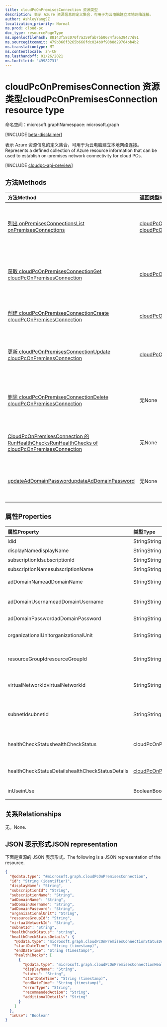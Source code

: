 ```yaml
---
title: cloudPcOnPremisesConnection 资源类型
description: 表示 Azure 资源信息的定义集合，可用于为云电脑建立本地网络连接。
author: AshleyYangSZ
localization_priority: Normal
ms.prod: cloud-pc
doc_type: resourcePageType
ms.openlocfilehash: 88143f58c070f7a359fab7bb0674fa6a39477d91
ms.sourcegitcommit: 479b366f3265b666fdc024b0f90b8d29764bb4b2
ms.translationtype: MT
ms.contentlocale: zh-CN
ms.lasthandoff: 01/26/2021
ms.locfileid: "49982731"
---
```

# <a name="cloudpconpremisesconnection-resource-type"></a><span data-ttu-id="c282b-103">cloudPcOnPremisesConnection 资源类型</span><span class="sxs-lookup"><span data-stu-id="c282b-103">cloudPcOnPremisesConnection resource type</span></span>

<span data-ttu-id="c282b-104">命名空间：microsoft.graph</span><span class="sxs-lookup"><span data-stu-id="c282b-104">Namespace: microsoft.graph</span></span>

[!INCLUDE [beta-disclaimer](../../includes/beta-disclaimer.md)]

<span data-ttu-id="c282b-105">表示 Azure 资源信息的定义集合，可用于为云电脑建立本地网络连接。</span><span class="sxs-lookup"><span data-stu-id="c282b-105">Represents a defined collection of Azure resource information that can be used to establish on-premises network connectivity for cloud PCs.</span></span>

[!INCLUDE [cloudpc-api-preview](../../includes/cloudpc-api-preview.md)]

## <a name="methods"></a><span data-ttu-id="c282b-106">方法</span><span class="sxs-lookup"><span data-stu-id="c282b-106">Methods</span></span>

|<span data-ttu-id="c282b-107">方法</span><span class="sxs-lookup"><span data-stu-id="c282b-107">Method</span></span>|<span data-ttu-id="c282b-108">返回类型</span><span class="sxs-lookup"><span data-stu-id="c282b-108">Return type</span></span>|<span data-ttu-id="c282b-109">说明</span><span class="sxs-lookup"><span data-stu-id="c282b-109">Description</span></span>|
|:---|:---|:---|
|[<span data-ttu-id="c282b-110">列出 onPremisesConnections</span><span class="sxs-lookup"><span data-stu-id="c282b-110">List onPremisesConnections</span></span>](../api/virtualendpoint-list-onpremisesconnections.md)|<span data-ttu-id="c282b-111">[cloudPcOnPremisesConnection](../resources/cloudpconpremisesconnection.md) 集合</span><span class="sxs-lookup"><span data-stu-id="c282b-111">[cloudPcOnPremisesConnection](../resources/cloudpconpremisesconnection.md) collection</span></span>|<span data-ttu-id="c282b-112">列出 [cloudPcOnPremisesConnection 对象的属性和](../resources/cloudpconpremisesconnection.md) 关系。</span><span class="sxs-lookup"><span data-stu-id="c282b-112">List properties and relationships of the [cloudPcOnPremisesConnection](../resources/cloudpconpremisesconnection.md) objects.</span></span>|
|[<span data-ttu-id="c282b-113">获取 cloudPcOnPremisesConnection</span><span class="sxs-lookup"><span data-stu-id="c282b-113">Get cloudPcOnPremisesConnection</span></span>](../api/cloudpconpremisesconnection-get.md)|[<span data-ttu-id="c282b-114">cloudPcOnPremisesConnection</span><span class="sxs-lookup"><span data-stu-id="c282b-114">cloudPcOnPremisesConnection</span></span>](../resources/cloudpconpremisesconnection.md)|<span data-ttu-id="c282b-115">读取 [cloudPcOnPremisesConnection](../resources/cloudpconpremisesconnection.md) 对象的属性和关系。</span><span class="sxs-lookup"><span data-stu-id="c282b-115">Read the properties and relationships of the [cloudPcOnPremisesConnection](../resources/cloudpconpremisesconnection.md) object.</span></span>|
|[<span data-ttu-id="c282b-116">创建 cloudPcOnPremisesConnection</span><span class="sxs-lookup"><span data-stu-id="c282b-116">Create cloudPcOnPremisesConnection</span></span>](../api/virtualendpoint-post-onpremisesconnections.md)|[<span data-ttu-id="c282b-117">cloudPcOnPremisesConnection</span><span class="sxs-lookup"><span data-stu-id="c282b-117">cloudPcOnPremisesConnection</span></span>](../resources/cloudpconpremisesconnection.md)|<span data-ttu-id="c282b-118">创建新的 [cloudPcOnPremisesConnection](../resources/cloudpconpremisesconnection.md) 对象。</span><span class="sxs-lookup"><span data-stu-id="c282b-118">Create a new [cloudPcOnPremisesConnection](../resources/cloudpconpremisesconnection.md) object.</span></span>|
|[<span data-ttu-id="c282b-119">更新 cloudPcOnPremisesConnection</span><span class="sxs-lookup"><span data-stu-id="c282b-119">Update cloudPcOnPremisesConnection</span></span>](../api/cloudpconpremisesconnection-update.md)|[<span data-ttu-id="c282b-120">cloudPcOnPremisesConnection</span><span class="sxs-lookup"><span data-stu-id="c282b-120">cloudPcOnPremisesConnection</span></span>](../resources/cloudpconpremisesconnection.md)|<span data-ttu-id="c282b-121">更新 [cloudPcOnPremisesConnection 对象](../resources/cloudpconpremisesconnection.md) 的属性。</span><span class="sxs-lookup"><span data-stu-id="c282b-121">Update the properties of a [cloudPcOnPremisesConnection](../resources/cloudpconpremisesconnection.md) object.</span></span>|
|[<span data-ttu-id="c282b-122">删除 cloudPcOnPremisesConnection</span><span class="sxs-lookup"><span data-stu-id="c282b-122">Delete cloudPcOnPremisesConnection</span></span>](../api/cloudpconpremisesconnection-delete.md)|<span data-ttu-id="c282b-123">无</span><span class="sxs-lookup"><span data-stu-id="c282b-123">None</span></span>|<span data-ttu-id="c282b-124">删除 [cloudPcOnPremisesConnection](../resources/cloudpconpremisesconnection.md) 对象。</span><span class="sxs-lookup"><span data-stu-id="c282b-124">Delete a [cloudPcOnPremisesConnection](../resources/cloudpconpremisesconnection.md) object.</span></span> <span data-ttu-id="c282b-125">不能删除使用的连接。</span><span class="sxs-lookup"><span data-stu-id="c282b-125">You can’t delete an connection that’s in use.</span></span>|
|[<span data-ttu-id="c282b-126">CloudPcOnPremisesConnection 的 RunHealthChecks</span><span class="sxs-lookup"><span data-stu-id="c282b-126">RunHealthChecks of cloudPcOnPremisesConnection</span></span>](../api/cloudpconpremisesconnection-runhealthcheck.md)|<span data-ttu-id="c282b-127">无</span><span class="sxs-lookup"><span data-stu-id="c282b-127">None</span></span>|<span data-ttu-id="c282b-128">对 [cloudPcOnPremisesConnection 运行运行状况检查](../resources/cloudpconpremisesconnection.md)。</span><span class="sxs-lookup"><span data-stu-id="c282b-128">Run health checks on the [cloudPcOnPremisesConnection](../resources/cloudpconpremisesconnection.md).</span></span>|
|[<span data-ttu-id="c282b-129">updateAdDomainPassword</span><span class="sxs-lookup"><span data-stu-id="c282b-129">updateAdDomainPassword</span></span>](../api/cloudpconpremisesconnection-updateaddomainpassword.md)|<span data-ttu-id="c282b-130">无</span><span class="sxs-lookup"><span data-stu-id="c282b-130">None</span></span>|<span data-ttu-id="c282b-131">更新成功 [cloudPcOnPremisesConnection](../resources/cloudpconpremisesconnection.md)的 AD 域密码。</span><span class="sxs-lookup"><span data-stu-id="c282b-131">Update AD domain password for a successful [cloudPcOnPremisesConnection](../resources/cloudpconpremisesconnection.md).</span></span>|

## <a name="properties"></a><span data-ttu-id="c282b-132">属性</span><span class="sxs-lookup"><span data-stu-id="c282b-132">Properties</span></span>

|<span data-ttu-id="c282b-133">属性</span><span class="sxs-lookup"><span data-stu-id="c282b-133">Property</span></span>|<span data-ttu-id="c282b-134">类型</span><span class="sxs-lookup"><span data-stu-id="c282b-134">Type</span></span>|<span data-ttu-id="c282b-135">说明</span><span class="sxs-lookup"><span data-stu-id="c282b-135">Description</span></span>|
|:---|:---|:---|
|<span data-ttu-id="c282b-136">id</span><span class="sxs-lookup"><span data-stu-id="c282b-136">id</span></span>|<span data-ttu-id="c282b-137">String</span><span class="sxs-lookup"><span data-stu-id="c282b-137">String</span></span>|<span data-ttu-id="c282b-138">本地连接的唯一标识符。</span><span class="sxs-lookup"><span data-stu-id="c282b-138">Unique identifier for the on-premises connection.</span></span> <span data-ttu-id="c282b-139">只读。</span><span class="sxs-lookup"><span data-stu-id="c282b-139">Read-only.</span></span>|
|<span data-ttu-id="c282b-140">displayName</span><span class="sxs-lookup"><span data-stu-id="c282b-140">displayName</span></span>|<span data-ttu-id="c282b-141">String</span><span class="sxs-lookup"><span data-stu-id="c282b-141">String</span></span>|<span data-ttu-id="c282b-142">本地显示名称的基础结构。</span><span class="sxs-lookup"><span data-stu-id="c282b-142">The display name for the on-premises connection.</span></span>|
|<span data-ttu-id="c282b-143">subscriptionId</span><span class="sxs-lookup"><span data-stu-id="c282b-143">subscriptionId</span></span>|<span data-ttu-id="c282b-144">String</span><span class="sxs-lookup"><span data-stu-id="c282b-144">String</span></span>|<span data-ttu-id="c282b-145">与租户关联的目标 Azure 订阅的 ID。</span><span class="sxs-lookup"><span data-stu-id="c282b-145">The ID of the target Azure subscription that’s associated with your tenant.</span></span>|
|<span data-ttu-id="c282b-146">subscriptionName</span><span class="sxs-lookup"><span data-stu-id="c282b-146">subscriptionName</span></span>|<span data-ttu-id="c282b-147">String</span><span class="sxs-lookup"><span data-stu-id="c282b-147">String</span></span>|<span data-ttu-id="c282b-148">目标 Azure 订阅的名称。</span><span class="sxs-lookup"><span data-stu-id="c282b-148">The name of the target Azure subscription.</span></span> <span data-ttu-id="c282b-149">只读。</span><span class="sxs-lookup"><span data-stu-id="c282b-149">Read-only.</span></span>|
|<span data-ttu-id="c282b-150">adDomainName</span><span class="sxs-lookup"><span data-stu-id="c282b-150">adDomainName</span></span>|<span data-ttu-id="c282b-151">String</span><span class="sxs-lookup"><span data-stu-id="c282b-151">String</span></span>|<span data-ttu-id="c282b-152">要加入的 Active Directory (的 FQDN) 完全限定域名。</span><span class="sxs-lookup"><span data-stu-id="c282b-152">The fully qualified domain name (FQDN) of the Active Directory domain you want to join.</span></span>|
|<span data-ttu-id="c282b-153">adDomainUsername</span><span class="sxs-lookup"><span data-stu-id="c282b-153">adDomainUsername</span></span>|<span data-ttu-id="c282b-154">String</span><span class="sxs-lookup"><span data-stu-id="c282b-154">String</span></span>|<span data-ttu-id="c282b-155">Active Directory 帐户的用户名 (拥有在 Active Directory) 创建计算机对象的权限的用户或服务帐户。</span><span class="sxs-lookup"><span data-stu-id="c282b-155">The username of an Active Directory account (user or service account) that has permissions to create computer objects in Active Directory.</span></span> <span data-ttu-id="c282b-156">所需格式：admin@contoso.com。</span><span class="sxs-lookup"><span data-stu-id="c282b-156">Required format: admin@contoso.com.</span></span>|
|<span data-ttu-id="c282b-157">adDomainPassword</span><span class="sxs-lookup"><span data-stu-id="c282b-157">adDomainPassword</span></span>|<span data-ttu-id="c282b-158">String</span><span class="sxs-lookup"><span data-stu-id="c282b-158">String</span></span>|<span data-ttu-id="c282b-159">与 adDomainUsername 关联的密码。</span><span class="sxs-lookup"><span data-stu-id="c282b-159">The password associated with adDomainUsername.</span></span>|
|<span data-ttu-id="c282b-160">organizationalUnit</span><span class="sxs-lookup"><span data-stu-id="c282b-160">organizationalUnit</span></span>|<span data-ttu-id="c282b-161">String</span><span class="sxs-lookup"><span data-stu-id="c282b-161">String</span></span>|<span data-ttu-id="c282b-162">创建计算机 (OU) 组织单位。</span><span class="sxs-lookup"><span data-stu-id="c282b-162">The organizational unit (OU) in which the computer account is created.</span></span> <span data-ttu-id="c282b-163">如果留空，则使用配置为默认 ou (Active Directory 域) OU (中的已知计算机对象容器) OU。</span><span class="sxs-lookup"><span data-stu-id="c282b-163">If left null, the OU that’s configured as the default (a well-known computer object container) in your Active Directory domain (OU) is used.</span></span> <span data-ttu-id="c282b-164">可选。</span><span class="sxs-lookup"><span data-stu-id="c282b-164">Optional.</span></span>|
|<span data-ttu-id="c282b-165">resourceGroupId</span><span class="sxs-lookup"><span data-stu-id="c282b-165">resourceGroupId</span></span>|<span data-ttu-id="c282b-166">String</span><span class="sxs-lookup"><span data-stu-id="c282b-166">String</span></span>|<span data-ttu-id="c282b-167">目标资源组的 ID。</span><span class="sxs-lookup"><span data-stu-id="c282b-167">The ID of the target resource group.</span></span> <span data-ttu-id="c282b-168">必需格式："/subscriptions/{subscription-id}/resourceGroups/{resourceGroupName}"。</span><span class="sxs-lookup"><span data-stu-id="c282b-168">Required format: "/subscriptions/{subscription-id}/resourceGroups/{resourceGroupName}".</span></span>|
|<span data-ttu-id="c282b-169">virtualNetworkId</span><span class="sxs-lookup"><span data-stu-id="c282b-169">virtualNetworkId</span></span>|<span data-ttu-id="c282b-170">String</span><span class="sxs-lookup"><span data-stu-id="c282b-170">String</span></span>|<span data-ttu-id="c282b-171">目标虚拟网络的 ID。</span><span class="sxs-lookup"><span data-stu-id="c282b-171">The ID of the target virtual network.</span></span> <span data-ttu-id="c282b-172">必需格式："/subscriptions/{subscription-id}/resourceGroups/{resourceGroupName}/providers/Microsoft.Network/virtualNetworks/{virtualNetworkName}"。</span><span class="sxs-lookup"><span data-stu-id="c282b-172">Required format: "/subscriptions/{subscription-id}/resourceGroups/{resourceGroupName}/providers/Microsoft.Network/virtualNetworks/{virtualNetworkName}".</span></span>|
|<span data-ttu-id="c282b-173">subnetId</span><span class="sxs-lookup"><span data-stu-id="c282b-173">subnetId</span></span>|<span data-ttu-id="c282b-174">String</span><span class="sxs-lookup"><span data-stu-id="c282b-174">String</span></span>|<span data-ttu-id="c282b-175">目标子网的 ID。</span><span class="sxs-lookup"><span data-stu-id="c282b-175">The ID of the target subnet.</span></span> <span data-ttu-id="c282b-176">必需格式："/subscriptions/{subscription-id}/resourceGroups/{resourceGroupName}/providers/Microsoft.Network/virtualNetworks/{virtualNetworkId}/subnets/{subnetName}"。</span><span class="sxs-lookup"><span data-stu-id="c282b-176">Required format: "/subscriptions/{subscription-id}/resourceGroups/{resourceGroupName}/providers/Microsoft.Network/virtualNetworks/{virtualNetworkId}/subnets/{subnetName}".</span></span>|
|<span data-ttu-id="c282b-177">healthCheckStatus</span><span class="sxs-lookup"><span data-stu-id="c282b-177">healthCheckStatus</span></span>|<span data-ttu-id="c282b-178">cloudPcOnPremisesConnectionStatus</span><span class="sxs-lookup"><span data-stu-id="c282b-178">cloudPcOnPremisesConnectionStatus</span></span>|<span data-ttu-id="c282b-179">在本地连接上完成的最新运行状况检查的状态。</span><span class="sxs-lookup"><span data-stu-id="c282b-179">The status of the most recent health check done on the on-premises connection.</span></span> <span data-ttu-id="c282b-180">例如，如果状态为"passed"，则本地连接已通过服务运行的所有检查。</span><span class="sxs-lookup"><span data-stu-id="c282b-180">For example, if status is "passed", the on-premises connection has passed all checks run by the service.</span></span> <span data-ttu-id="c282b-181">只读。</span><span class="sxs-lookup"><span data-stu-id="c282b-181">Read-only.</span></span> <span data-ttu-id="c282b-182">可取值为：`Pending`、`Running`、`Passed`、`Failed`、`UnknownFutureValue`。</span><span class="sxs-lookup"><span data-stu-id="c282b-182">Possible values are: `Pending`, `Running`, `Passed`, `Failed`, `UnknownFutureValue`.</span></span>|
|<span data-ttu-id="c282b-183">healthCheckStatusDetails</span><span class="sxs-lookup"><span data-stu-id="c282b-183">healthCheckStatusDetails</span></span>|[<span data-ttu-id="c282b-184">cloudPcOnPremisesConnectionStatusDetails</span><span class="sxs-lookup"><span data-stu-id="c282b-184">cloudPcOnPremisesConnectionStatusDetails</span></span>](../resources/cloudpconpremisesconnectionstatusdetails.md)|<span data-ttu-id="c282b-185">连接运行状况检查的详细信息和相应的结果。</span><span class="sxs-lookup"><span data-stu-id="c282b-185">The details of the connection's health checks and the corresponding results.</span></span> <span data-ttu-id="c282b-186">仅在 `$select` 上返回。</span><span class="sxs-lookup"><span data-stu-id="c282b-186">Returned only on `$select`.</span></span> <span data-ttu-id="c282b-187">请参阅 [获取](../api/cloudpconpremisesconnection-get.md) healthCheckStatusDetails 属性的示例。只读。</span><span class="sxs-lookup"><span data-stu-id="c282b-187">See an [example](../api/cloudpconpremisesconnection-get.md) of getting the healthCheckStatusDetails property.Read-only.</span></span>|
|<span data-ttu-id="c282b-188">inUse</span><span class="sxs-lookup"><span data-stu-id="c282b-188">inUse</span></span>|<span data-ttu-id="c282b-189">Boolean</span><span class="sxs-lookup"><span data-stu-id="c282b-189">Boolean</span></span>|<span data-ttu-id="c282b-190">如果为 true，则使用本地连接。</span><span class="sxs-lookup"><span data-stu-id="c282b-190">When true, the on-premises connection is in use.</span></span> <span data-ttu-id="c282b-191">如果为 false，则不使用连接。</span><span class="sxs-lookup"><span data-stu-id="c282b-191">When false, the connection is not in use.</span></span> <span data-ttu-id="c282b-192">不能删除使用的连接。</span><span class="sxs-lookup"><span data-stu-id="c282b-192">You cannot delete a connection that’s in use.</span></span> <span data-ttu-id="c282b-193">只读。</span><span class="sxs-lookup"><span data-stu-id="c282b-193">Read-only.</span></span>|

## <a name="relationships"></a><span data-ttu-id="c282b-194">关系</span><span class="sxs-lookup"><span data-stu-id="c282b-194">Relationships</span></span>

<span data-ttu-id="c282b-195">无。</span><span class="sxs-lookup"><span data-stu-id="c282b-195">None.</span></span>

## <a name="json-representation"></a><span data-ttu-id="c282b-196">JSON 表示形式</span><span class="sxs-lookup"><span data-stu-id="c282b-196">JSON representation</span></span>

<span data-ttu-id="c282b-197">下面是资源的 JSON 表示形式。</span><span class="sxs-lookup"><span data-stu-id="c282b-197">The following is a JSON representation of the resource.</span></span>
<!-- {
  "blockType": "resource",
  "keyProperty": "id",
  "@odata.type": "microsoft.graph.cloudPcOnPremisesConnection",
  "baseType": "microsoft.graph.entity",
  "openType": false,
  "optionalProperties": ["healthCheckStatusDetails"]
}
-->

``` json
{
  "@odata.type": "#microsoft.graph.cloudPcOnPremisesConnection",
  "id": "String (identifier)",
  "displayName": "String",
  "subscriptionId": "String",
  "subscriptionName": "String",
  "adDomainName": "String",
  "adDomainUsername": "String",
  "adDomainPassword": "String",
  "organizationalUnit": "String",
  "resourceGroupId": "String",
  "virtualNetworkId": "String",
  "subnetId": "String",
  "healthCheckStatus": "string",
  "healthCheckStatusDetails": {
    "@odata.type": "microsoft.graph.cloudPcOnPremisesConnectionStatusDetails",
    "startDateTime": "String (timestamp)",
    "endDateTime": "String (timestamp)",
    "healthChecks": [
      {
        "@odata.type": "microsoft.graph.cloudPcOnPremisesConnectionHealthCheck",
        "displayName": "String",
        "status": "String",
        "startDateTime": "String (timestamp)",
        "endDateTime": "String (timestamp)",
        "errorType": "String",
        "recommendedAction": "String",
        "additionalDetails": "String"
      }
    ]
  },
  "inUse": "Boolean"
}
```
